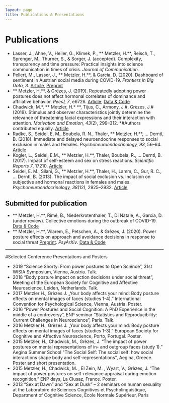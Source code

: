 ```yaml
---
layout: page
title: Publications & Presentations
---
```


# Publications

* Lasser, J., Ahne, V., Heiler, G., Klimek, P., ** Metzler, H.**, Reisch, T., Sprenger, M., Thurner, S., & Sorger, J. (accepted). Complexity, transparency and time pressure: Practical insights into science communication in times of crisis. *Journal of Communication.*
* Pellert, M., Lasser, J., ** Metzler, H.**, & Garcia, D. (2020). Dashboard of sentiment in Austrian social media during COVID-19. *Frontiers in Big Data, 3*. [Article](https://doi.org/10.3389/fdata.2020.00032), [Preprint](http://arxiv.org/abs/2006.11158)
* ** Metzler, H.**, & Grèzes, J. (2019). Repeatedly adopting power postures does not affect hormonal correlates of dominance and affiliative behavior. *PeerJ, 7*, e6726. [Article](https://doi.org/10.7717/peerj.6726); [Data & Code](https://osf.io/3nrsy/)
* Chadwick, M.\*, ** Metzler, H.\* **, Tijus, C., Armony, J.#, Grèzes, J.# (2019). Stimulus and observer characteristics jointly determine the relevance of threatening facial expressions and their interaction with attention. *Motivation and Emotion, 43*(2), 299–312. \*#Authors contributed equally. [Article](https://link.springer.com/article/10.1007/s11031-018-9730-2)
* Radke, S., Seidel, E. M., Boubela, R. N., Thaler, ** Metzler, H.**, … Derntl, B. (2018). Immediate and delayed neuroendocrine responses to social exclusion in males and females. *Psychoneuroendocrinology, 93*, 56–64. [Article](https://doi.org/10.1016/j.psyneuen.2018.04.005)
* Kogler, L., Seidel, E.M., ** Metzler, H.**, Thaler, Boubela, R., … Derntl, B. (2017). Impact of self-esteem and sex on stress reactions. *Scientific Reports 7*, 17210. [Article](https://doi.org/10.1038/s41598-017-17485-w)
* Seidel, E. M., Silani, G., ** Metzler, H.**, Thaler, H., Lamm, C., Gur, R. C., … Derntl, B. (2013). The impact of social exclusion vs. inclusion on subjective and hormonal reactions in females and males. *Psychoneuroendocrinology, 38*(12), 2925–2932. [Article](https://doi.org/10.1016/j.psyneuen.2013.07.021)

## Submitted for publication
* ** Metzler, H.**, Rimé, B., Niederkrotenthaler, T., Di Natale, A., Garcia, D. (under review). Collective emotions during the outbreak of COVID-19.  [Data & Code](https://osf.io/736kc/)
* ** Metzler, H.**, Vilarem, E., Petschen, A., & Grèzes, J. (2020). Power posture effects on approach and avoidance decisions in response to social threat [Preprint](https://doi.org/10.31234/osf.io/t8mhw). *PsyArXiv*. [Data & Code](https://osf.io/q8s3w)

___

#Selected Conference Presentations and Posters

* 2019	“Science Shorty: From power postures to Open Science”, 31st WISIA Symposium, Vienna, Austria. Talk.   
* 2018	“Body posture impact on action decisions under social threat”, Meeting of the European Society for Cognitive and Affective Neuroscience, Leiden, Netherlands. Talk. 
* 2017 	Metzler H., Grèzes J. „Your body affects your mind: Body posture effects on mental images of faces (studies 1-4).” International Convention for Psychological Science, Vienna, Austria. Poster. 
* 2016 	“Power Postures and Social Cognition: A PhD Experience in the middle of a controversy”, ENP seminar “Statistics and Reproducibility: Current Challenges in Neuroscience”, Paris. Talk.
* 2016 	Metzler H., Grèzes J. „Your body affects your mind: Body posture effects on mental images of faces (studies 1-3).” European Society for Cognitive and Affective Neuroscience, Porto, Portugal. Poster.
* 2015 	Metzler, H., Chadwick, M., Grèzes, J. “The impact of power postures on mental representations of in- and outgroup faces (study 1).” Aegina Summer School "The Social Self: The social self: how social interactions shape body and self-representations", Aegina, Greece. Poster and short presentation.  
* 2015 	Metzler, H., Chadwick, M. , El Zein, M. , Wyart, V., Grèzes, J. “The impact of power postures on self-relevance appraisal during emotion recognition.” ENP days, La Clusaz, France. Poster.
* 2013	“Sex at Dawn” and “Sex at Dusk” – 2 seminars on human sexuality at the Laboratoire de Sciences Cognitives et Psycholinguistique, Department of Cognitive Science, École Normale Supérieur, Paris 


